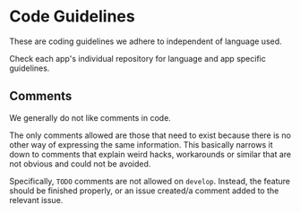 # Code Guidelines

These are coding guidelines we adhere to independent of language used. 

Check each app's individual repository for language and app specific guidelines.

## Comments

We generally do not like comments in code.

The only comments allowed are those that need to exist because there is no other way of expressing the same information. This basically narrows it down to comments that explain weird hacks, workarounds or similar that are not obvious and could not be avoided.

Specifically, `TODO` comments are not allowed on `develop`. Instead, the feature should be finished properly, or an issue created/a comment added to the relevant issue.